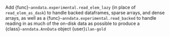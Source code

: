 Add {func}`~anndata.experimental.read_elem_lazy` (in place of `read_elem_as_dask`) to handle backed dataframes, sparse arrays, and dense arrays, as well as a {func}`~anndata.experimental.read_backed` to handle reading in as much of the on-disk data as possible to produce a {class}`~anndata.AnnData` object {user}`ilan-gold`
